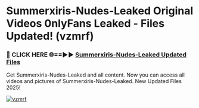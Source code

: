 # Summerxiris-Nudes-Leaked Original Videos 0nlyFans Leaked - Files Updated! (vzmrf)

<h3>🔴 CLICK HERE 🌐==►► <a href="https://tinyurl.com/4mcuefdz" rel="nofollow">Summerxiris-Nudes-Leaked Updated Files</a></h3>

Get Summerxiris-Nudes-Leaked and all content. Now you can access all videos and pictures of Summerxiris-Nudes-Leaked. New Updated Files 2025!

[![vzmrf](https://i.imgur.com/StAQSOY.gif)](https://tinyurl.com/4mcuefdz)
